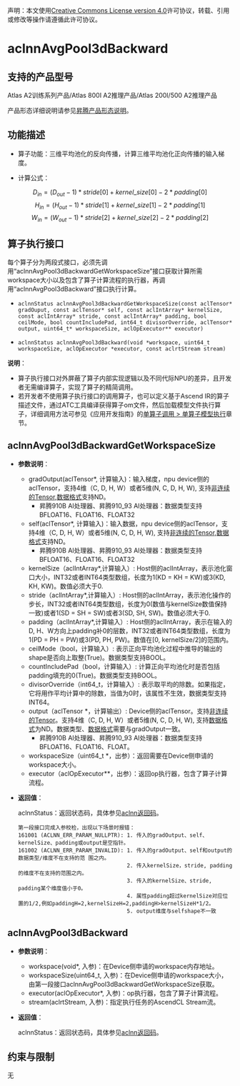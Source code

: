 声明：本文使用[Creative Commons License version 4.0](https://creativecommons.org/licenses/by/4.0/legalcode)许可协议，转载、引用或修改等操作请遵循此许可协议。

# aclnnAvgPool3dBackward

## 支持的产品型号

Atlas A2训练系列产品/Atlas 800I A2推理产品/Atlas 200I/500 A2推理产品

产品形态详细说明请参见[昇腾产品形态说明](https://www.hiascend.com/document/redirect/CannCommunityProductForm)。

## 功能描述

- 算子功能：三维平均池化的反向传播，计算三维平均池化正向传播的输入梯度。

- 计算公式：

$$
D_{in} = (D_{out} - 1) * {stride[0]} + kernel\_size[0] - 2 * padding[0]
$$
$$
H_{in} = (H_{out} - 1) * {stride[1]} + kernel\_size[1] - 2 * padding[1]
$$
$$
W_{in} = (W_{out} - 1) * {stride[2]} + kernel\_size[2] - 2 * padding[2]
$$

## 算子执行接口
每个算子分为两段式接口，必须先调用“aclnnAvgPool3dBackwardGetWorkspaceSize”接口获取计算所需workspace大小以及包含了算子计算流程的执行器，再调用“aclnnAvgPool3dBackward”接口执行计算。

- `aclnnStatus aclnnAvgPool3dBackwardGetWorkspaceSize(const aclTensor* gradOuput, const aclTensor* self, const aclIntArray* kernelSize, const aclIntArray* stride, const aclIntArray* padding, bool ceilMode, bool countIncludePad, int64_t divisorOverride, aclTensor* output, uint64_t* workspaceSize, aclOpExecutor** executor)`

- `aclnnStatus aclnnAvgPool3dBackward(void *workspace, uint64_t workspaceSize, aclOpExecutor *executor, const aclrtStream stream)`

**说明**：

- 算子执行接口对外屏蔽了算子内部实现逻辑以及不同代际NPU的差异，且开发者无需编译算子，实现了算子的精简调用。
- 若开发者不使用算子执行接口的调用算子，也可以定义基于Ascend IR的算子描述文件，通过ATC工具编译获得算子om文件，然后加载模型文件执行算子，详细调用方法可参见《应用开发指南》的[单算子调用 > 单算子模型执行](https://hiascend.com/document/redirect/CannCommunityCppOpcall)章节。

## aclnnAvgPool3dBackwardGetWorkspaceSize

- **参数说明**：
  - gradOutput(aclTensor*, 计算输入)：输入梯度，npu device侧的aclTensor，支持4维（C, D, H, W）或者5维(N, C, D, H, W), 支持[非连续的Tensor](https://www.hiascend.com/document/detail/zh/CANNCommunityEdition/800alpha003/apiref/aolapi/context/common/%E9%9D%9E%E8%BF%9E%E7%BB%AD%E7%9A%84Tensor.md),[数据格式](https://www.hiascend.com/document/detail/zh/CANNCommunityEdition/800alpha003/apiref/aolapi/context/common/%E6%95%B0%E6%8D%AE%E6%A0%BC%E5%BC%8F.md)支持ND。
    - 昇腾910B AI处理器、昇腾910_93 AI处理器：数据类型支持BFLOAT16、FLOAT16、FLOAT32
  - self(aclTensor*, 计算输入)：输入数据，npu device侧的aclTensor，支持4维（C, D, H, W）或者5维(N, C, D, H, W), 支持[非连续的Tensor](https://www.hiascend.com/document/detail/zh/CANNCommunityEdition/800alpha003/apiref/aolapi/context/common/%E9%9D%9E%E8%BF%9E%E7%BB%AD%E7%9A%84Tensor.md),[数据格式](https://www.hiascend.com/document/detail/zh/CANNCommunityEdition/800alpha003/apiref/aolapi/context/common/%E6%95%B0%E6%8D%AE%E6%A0%BC%E5%BC%8F.md)支持ND。
    - 昇腾910B AI处理器、昇腾910_93 AI处理器：数据类型支持BFLOAT16、FLOAT16、FLOAT32
  - kernelSize（aclIntArray*,计算输入）: Host侧的aclIntArray，表示池化窗口大小，INT32或者INT64类型数组，长度为1(KD = KH = KW)或3(KD, KH, KW)。数值必须大于0.
  - stride（aclIntArray*,计算输入）: Host侧的aclIntArray，表示池化操作的步长，INT32或者INT64类型数组，长度为0(数值与kernelSize数值保持一致)或者1(SD = SH = SW)或者3(SD, SH, SW)。数值必须大于0.
  - padding（aclIntArray*,计算输入）: Host侧的aclIntArray，表示在输入的D, H、W方向上padding补0的层数，INT32或者INT64类型数组，长度为1(PD = PH = PW)或3(PD, PH, PW)。数值在[0, kernelSize/2]的范围内。
  - ceilMode（bool，计算输入）: 表示正向平均池化过程中推导的输出的shape是否向上取整(True)。数据类型支持BOOL。
  - countIncludePad（bool，计算输入）: 计算正向平均池化时是否包括padding填充的0(True)。数据类型支持BOOL。
  - divisorOverride（int64_t，计算输入）: 表示取平均的除数。如果指定，它将用作平均计算中的除数，当值为0时，该属性不生效，数据类型支持INT64。
  - output（aclTensor *，计算输出）: Device侧的aclTensor。支持[非连续的Tensor](https://www.hiascend.com/document/detail/zh/CANNCommunityEdition/800alpha003/apiref/aolapi/context/common/%E9%9D%9E%E8%BF%9E%E7%BB%AD%E7%9A%84Tensor.md)。支持4维（C, D, H, W）或者5维(N, C, D, H, W), 支持[数据格式](https://www.hiascend.com/document/detail/zh/CANNCommunityEdition/800alpha003/apiref/aolapi/context/common/%E6%95%B0%E6%8D%AE%E6%A0%BC%E5%BC%8F.md)为ND。数据类型、[数据格式](https://www.hiascend.com/document/detail/zh/CANNCommunityEdition/800alpha003/apiref/aolapi/context/common/%E6%95%B0%E6%8D%AE%E6%A0%BC%E5%BC%8F.md)需要与gradOutput一致。
    - 昇腾910B AI处理器、昇腾910_93 AI处理器：数据类型支持BFLOAT16、FLOAT16、FLOAT。
  - workspaceSize（uint64_t \*，出参）：返回需要在Device侧申请的workspace大小。
  - executor（aclOpExecutor\*\*，出参）：返回op执行器，包含了算子计算流程。

- **返回值**：

  aclnnStatus：返回状态码，具体参见[aclnn返回码](https://www.hiascend.com/document/detail/zh/CANNCommunityEdition/800alpha003/apiref/aolapi/context/common/aclnn%E8%BF%94%E5%9B%9E%E7%A0%81.md)。

  ```
  第一段接口完成入参校检，出现以下场景时报错：
  161001 (ACLNN_ERR_PARAM_NULLPTR): 1. 传入的gradOutput、self、kernelSize、padding或output是空指针。
  161002 (ACLNN_ERR_PARAM_INVALID): 1. 传入的gradOutput、self和output的数据类型/维度不在支持的范 围之内。
                                    2. 传入kernelSize，stride, padding的维度不在支持的范围之内。
                                    3. 传入的kernelSize、stride, padding某个维度值小于0。
                                    4. 属性padding超过kernelSize对应位置的1/2,例如paddingH=2,kernelSizeH=2,paddingH>kernelSizeH*1/2。
                                    5. output维度与selfshape不一致
  ```

## aclnnAvgPool3dBackward

- **参数说明**：

  - workspace(void\*, 入参)：在Device侧申请的workspace内存地址。
  - workspaceSize(uint64_t, 入参)：在Device侧申请的workspace大小，由第一段接口aclnnAvgPool3dBackwardGetWorkspaceSize获取。
  - executor(aclOpExecutor\*, 入参)：op执行器，包含了算子计算流程。
  - stream(aclrtStream, 入参)：指定执行任务的AscendCL Stream流。

- **返回值**：

  aclnnStatus：返回状态码，具体参见[aclnn返回码](https://www.hiascend.com/document/detail/zh/CANNCommunityEdition/800alpha003/apiref/aolapi/context/common/aclnn%E8%BF%94%E5%9B%9E%E7%A0%81.md)。

## 约束与限制
无